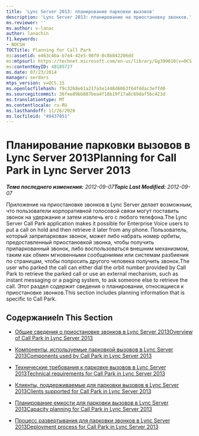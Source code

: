 ```yaml
---
title: 'Lync Server 2013: планирование парковки вызовов'
description: 'Lync Server 2013: планирование на приостановку звонков.'
ms.reviewer: ''
ms.author: v-lanac
author: lanachin
f1.keywords:
- NOCSH
TOCTitle: Planning for Call Park
ms:assetid: e463c4ba-b7e4-42e5-98f0-0c8b842206dd
ms:mtpsurl: https://technet.microsoft.com/en-us/library/Gg399010(v=OCS.15)
ms:contentKeyID: 48185727
ms.date: 07/23/2014
manager: serdars
mtps_version: v=OCS.15
ms.openlocfilehash: f9c3268e61a217a3e1448d6063f64fddac3effd0
ms.sourcegitcommit: 36fee89bb887bea4f18b19f17a8c69daf5bc423d
ms.translationtype: MT
ms.contentlocale: ru-RU
ms.lasthandoff: 11/26/2020
ms.locfileid: "49437051"
---
```

# <a name="planning-for-call-park-in-lync-server-2013"></a><span data-ttu-id="8c924-103">Планирование парковки вызовов в Lync Server 2013</span><span class="sxs-lookup"><span data-stu-id="8c924-103">Planning for Call Park in Lync Server 2013</span></span>

<div data-xmlns="http://www.w3.org/1999/xhtml">

<div class="topic" data-xmlns="http://www.w3.org/1999/xhtml" data-msxsl="urn:schemas-microsoft-com:xslt" data-cs="https://msdn.microsoft.com/">

<div data-asp="https://msdn2.microsoft.com/asp">



</div>

<div id="mainSection">

<div id="mainBody"><span data-ttu-id="8c924-104">

<span> </span></span><span class="sxs-lookup"><span data-stu-id="8c924-104">

<span> </span></span></span>

<span data-ttu-id="8c924-105">_**Тема последнего изменения:** 2012-09-07_</span><span class="sxs-lookup"><span data-stu-id="8c924-105">_**Topic Last Modified:** 2012-09-07_</span></span>

<span data-ttu-id="8c924-106">Приложение на приостановке звонков в Lync Server делает возможным, что пользователи корпоративной голосовой связи могут поставить звонок на удержание и затем извлечь его с любого телефона.</span><span class="sxs-lookup"><span data-stu-id="8c924-106">The Lync Server Call Park application makes it possible for Enterprise Voice users to put a call on hold and then retrieve it later from any phone.</span></span> <span data-ttu-id="8c924-107">Пользователь, который заприпаркован звонок, может либо набрать номер орбиты, предоставленный приостановкой звонка, чтобы получить припаркованный звонок, либо воспользоваться внешним механизмом, таким как обмен мгновенными сообщениями или системам разбиения по страницам, чтобы попросить другого человека получить звонок.</span><span class="sxs-lookup"><span data-stu-id="8c924-107">The user who parked the call can either dial the orbit number provided by Call Park to retrieve the parked call or use an external mechanism, such as instant messaging or a paging system, to ask someone else to retrieve the call.</span></span> <span data-ttu-id="8c924-108">Этот раздел содержит сведения о планировании, относящиеся к приостановке звонков.</span><span class="sxs-lookup"><span data-stu-id="8c924-108">This section includes planning information that is specific to Call Park.</span></span>

<div>

## <a name="in-this-section"></a><span data-ttu-id="8c924-109">Содержание</span><span class="sxs-lookup"><span data-stu-id="8c924-109">In This Section</span></span>

  - [<span data-ttu-id="8c924-110">Общие сведения о приостановке звонков в Lync Server 2013</span><span class="sxs-lookup"><span data-stu-id="8c924-110">Overview of Call Park in Lync Server 2013</span></span>](lync-server-2013-overview-of-call-park.md)

  - [<span data-ttu-id="8c924-111">Компоненты, используемые парковкой вызовов в Lync Server 2013</span><span class="sxs-lookup"><span data-stu-id="8c924-111">Components used by Call Park in Lync Server 2013</span></span>](lync-server-2013-components-used-by-call-park.md)

  - [<span data-ttu-id="8c924-112">Технические требования к парковке вызовов в Lync Server 2013</span><span class="sxs-lookup"><span data-stu-id="8c924-112">Technical requirements for Call Park in Lync Server 2013</span></span>](lync-server-2013-technical-requirements-for-call-park.md)

  - [<span data-ttu-id="8c924-113">Клиенты, поддерживаемые для парковки вызовов в Lync Server 2013</span><span class="sxs-lookup"><span data-stu-id="8c924-113">Clients supported for Call Park in Lync Server 2013</span></span>](lync-server-2013-clients-supported-for-call-park.md)

  - [<span data-ttu-id="8c924-114">Планирование емкости для парковки вызовов в Lync Server 2013</span><span class="sxs-lookup"><span data-stu-id="8c924-114">Capacity planning for Call Park in Lync Server 2013</span></span>](lync-server-2013-capacity-planning-for-call-park.md)

  - [<span data-ttu-id="8c924-115">Процесс развертывания для парковки звонков в Lync Server 2013</span><span class="sxs-lookup"><span data-stu-id="8c924-115">Deployment process for Call Park in Lync Server 2013</span></span>](lync-server-2013-deployment-process-for-call-park.md)

<span data-ttu-id="8c924-116"></div>

</div>

<span> </span>

</div>

</div>

</span><span class="sxs-lookup"><span data-stu-id="8c924-116"></div>

</div>

<span> </span>

</div>

</div>

</span></span></div>


